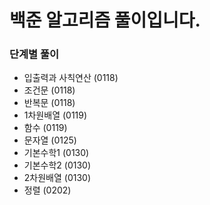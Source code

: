 # 백준 알고리즘 풀이입니다.

### 단계별 풀이

- 입출력과 사칙연산 (0118)
- 조건문 (0118)
- 반복문 (0118)
- 1차원배열 (0119)
- 함수 (0119)
- 문자열 (0125)
- 기본수학1 (0130)
- 기본수학2 (0130)
- 2차원배열 (0130)
- 정렬 (0202)
